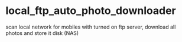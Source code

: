 # local_ftp_auto_photo_downloader
scan local network for mobiles with turned on ftp server, download all photos and store it disk (NAS)
